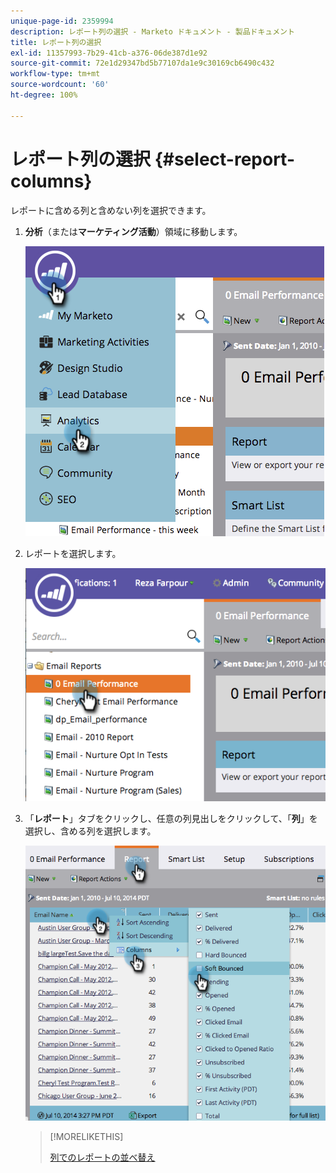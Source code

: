 ```yaml
---
unique-page-id: 2359994
description: レポート列の選択 - Marketo ドキュメント - 製品ドキュメント
title: レポート列の選択
exl-id: 11357993-7b29-41cb-a376-06de387d1e92
source-git-commit: 72e1d29347bd5b77107da1e9c30169cb6490c432
workflow-type: tm+mt
source-wordcount: '60'
ht-degree: 100%

---
```


# レポート列の選択 {#select-report-columns}

レポートに含める列と含めない列を選択できます。

1. **分析**（または&#x200B;**マーケティング活動**）領域に移動します。

   ![](assets/image2014-9-16-10-3a43-3a0.png)

1. レポートを選択します。

   ![](assets/image2014-9-16-10-3a43-3a5.png)

1. 「**レポート**」タブをクリックし、任意の列見出しをクリックして、「**列**」を選択し、含める列を選択します。

   ![](assets/image2014-9-16-10-3a43-3a9.png)

   >[!MORELIKETHIS]
   >
   >[列でのレポートの並べ替え](/help/marketo/product-docs/reporting/basic-reporting/editing-reports/sort-report-on-columns.md)
